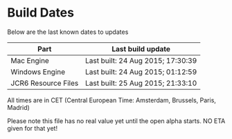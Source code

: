 # Build Dates

Below are the last known dates to updates

Part | Last build update
-----|-----
Mac Engine | Last built: 24 Aug 2015; 17:30:39
Windows Engine | Last built: 24 Aug 2015; 01:12:59
JCR6 Resource Files | Last built: 25 Aug 2015; 21:33:10
All times are in CET (Central European Time: Amsterdam, Brussels, Paris, Madrid)


Please note this file has no real value yet until the open alpha starts. NO ETA given for that yet!
